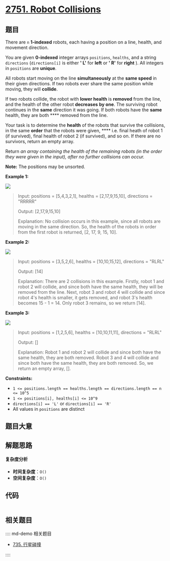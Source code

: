 # [2751. Robot Collisions](https://leetcode.com/problems/robot-collisions/)

## 题目

There are `n` **1-indexed** robots, each having a position on a line, health,
and movement direction.

You are given **0-indexed** integer arrays `positions`, `healths`, and a
string `directions` (`directions[i]` is either **' L'** for **left** or **'
R'** for **right** ). All integers in `positions` are **unique**.

All robots start moving on the line **simultaneously** at the **same speed**
in their given directions. If two robots ever share the same position while
moving, they will **collide**.

If two robots collide, the robot with **lower health** is **removed** from the
line, and the health of the other robot **decreases** **by one**. The
surviving robot continues in the **same** direction it was going. If both
robots have the **same** health, they are both \*\*\*\* removed from the line.

Your task is to determine the **health** of the robots that survive the
collisions, in the same **order** that the robots were given, \*\*\*\* i.e. final
heath of robot 1 (if survived), final health of robot 2 (if survived), and so
on. If there are no survivors, return an empty array.

Return _an array containing the health of the remaining robots (in the order
they were given in the input), after no further collisions can occur._

**Note:** The positions may be unsorted.

**Example 1:**

![](https://assets.leetcode.com/uploads/2023/05/15/image-20230516011718-12.png)

> Input: positions = [5,4,3,2,1], healths = [2,17,9,15,10], directions = "RRRRR"
>
> Output: [2,17,9,15,10]
>
> Explanation: No collision occurs in this example, since all robots are moving in the same direction. So, the health of the robots in order from the first robot is returned, [2, 17, 9, 15, 10].

**Example 2:**

![](https://assets.leetcode.com/uploads/2023/05/15/image-20230516004433-7.png)

> Input: positions = [3,5,2,6], healths = [10,10,15,12], directions = "RLRL"
>
> Output: [14]
>
> Explanation: There are 2 collisions in this example. Firstly, robot 1 and robot 2 will collide, and since both have the same health, they will be removed from the line. Next, robot 3 and robot 4 will collide and since robot 4's health is smaller, it gets removed, and robot 3's health becomes 15 - 1 = 14. Only robot 3 remains, so we return [14].

**Example 3:**

![](https://assets.leetcode.com/uploads/2023/05/15/image-20230516005114-9.png)

> Input: positions = [1,2,5,6], healths = [10,10,11,11], directions = "RLRL"
>
> Output: []
>
> Explanation: Robot 1 and robot 2 will collide and since both have the same health, they are both removed. Robot 3 and 4 will collide and since both have the same health, they are both removed. So, we return an empty array, [].

**Constraints:**

- `1 <= positions.length == healths.length == directions.length == n <= 10^5`
- `1 <= positions[i], healths[i] <= 10^9`
- `directions[i] == 'L'` or `directions[i] == 'R'`
- All values in `positions` are distinct

## 题目大意

## 解题思路

#### 复杂度分析

- **时间复杂度**：`O()`
- **空间复杂度**：`O()`

## 代码

```javascript

```

## 相关题目

:::: md-demo 相关题目

- [735. 行星碰撞](https://leetcode.com/problems/asteroid-collision)

::::
